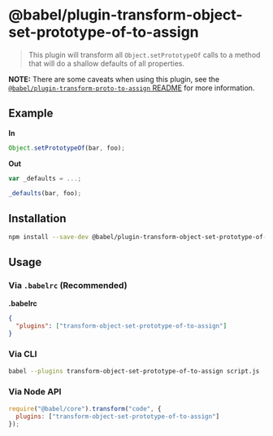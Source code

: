 # @babel/plugin-transform-object-set-prototype-of-to-assign

> This plugin will transform all `Object.setPrototypeOf` calls to a method that will do a shallow defaults of all properties.

**NOTE:** There are some caveats when using this plugin, see the [`@babel/plugin-transform-proto-to-assign` README](https://github.com/babel/babel/tree/master/packages/babel-plugin-transform-proto-to-assign) for more information.

## Example

**In**

```javascript
Object.setPrototypeOf(bar, foo);
```

**Out**

```javascript
var _defaults = ...;

_defaults(bar, foo);
```

## Installation

```sh
npm install --save-dev @babel/plugin-transform-object-set-prototype-of-to-assign
```

## Usage

### Via `.babelrc` (Recommended)

**.babelrc**

```json
{
  "plugins": ["transform-object-set-prototype-of-to-assign"]
}
```

### Via CLI

```sh
babel --plugins transform-object-set-prototype-of-to-assign script.js
```

### Via Node API

```javascript
require("@babel/core").transform("code", {
  plugins: ["transform-object-set-prototype-of-to-assign"]
});
```
